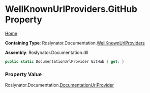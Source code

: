 <a name="_top"></a>

# WellKnownUrlProviders\.GitHub Property

[Home](../../../../README.md#_top)

**Containing Type**: Roslynator\.Documentation\.[WellKnownUrlProviders](../README.md#_top)

**Assembly**: Roslynator\.Documentation\.dll

```csharp
public static DocumentationUrlProvider GitHub { get; }
```

### Property Value

Roslynator\.Documentation\.[DocumentationUrlProvider](../../DocumentationUrlProvider/README.md#_top)

